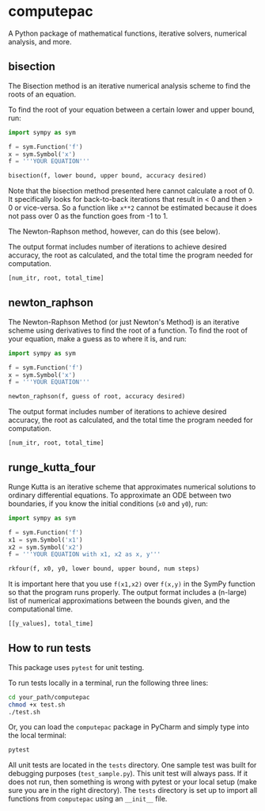 # computepac
A Python package of mathematical functions, iterative solvers, numerical analysis, and more.

## bisection
The Bisection method is an iterative numerical analysis scheme to find the roots of an equation.

To find the root of your equation between a certain lower and upper bound, run:

```python
import sympy as sym

f = sym.Function('f')
x = sym.Symbol('x')
f = '''YOUR EQUATION'''

bisection(f, lower bound, upper bound, accuracy desired)
```

Note that the bisection method presented here cannot calculate a root  of 0.  It specifically looks for
back-to-back iterations that result in < 0 and then > 0 or vice-versa.  So a function like `x**2` cannot be
estimated because it does not pass over 0 as the function goes from -1 to 1.

The Newton-Raphson method, however, can do this (see below).

The output format includes number of iterations to achieve desired accuracy, the root as calculated,
and the total time the program needed for computation.

```python
[num_itr, root, total_time]
```


## newton_raphson
The Newton-Raphson Method (or just Newton's Method) is an iterative scheme using derivatives to find
the root of a function.  To find the root of your equation, make a guess as to where it is, and run:

```python
import sympy as sym

f = sym.Function('f')
x = sym.Symbol('x')
f = '''YOUR EQUATION'''

newton_raphson(f, guess of root, accuracy desired)
```

The output format includes number of iterations to achieve desired accuracy, the root as calculated,
and the total time the program needed for computation.

```python
[num_itr, root, total_time]
```


## runge_kutta_four
Runge Kutta is an iterative scheme that approximates numerical solutions to ordinary differential equations.  To 
approximate an ODE between two boundaries, if you know the initial conditions (`x0` and `y0`), run:

```python
import sympy as sym

f = sym.Function('f')
x1 = sym.Symbol('x1')
x2 = sym.Symbol('x2')
f = '''YOUR EQUATION with x1, x2 as x, y'''

rkfour(f, x0, y0, lower bound, upper bound, num steps)
```

It is important here that you use `f(x1,x2)` over `f(x,y)` in the SymPy function so that the program runs properly.
The output format includes a (n-large) list of numerical approximations between the bounds given, and the computational
time.

```python
[[y_values], total_time]
```


 ## How to run tests
This package uses `pytest` for unit testing.

To run tests locally in a terminal, run the following three lines:

```bash
cd your_path/computepac
chmod +x test.sh
./test.sh
```

Or, you can load the `computepac` package in PyCharm and simply type into the local terminal:

```bash
pytest
```

All unit tests are located in the `tests` directory.  One sample test was built for debugging purposes
(`test_sample.py`).  This unit test will always pass.  If it does not run, then something is wrong with
pytest or your local setup (make sure you are in the right directory).  The `tests` directory is set up 
to import all functions from `computepac` using an `__init__` file.
